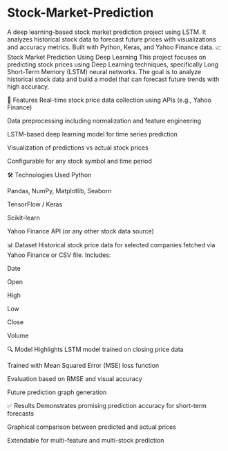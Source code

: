 # Stock-Market-Prediction
A deep learning-based stock market prediction project using LSTM. It analyzes historical stock data to forecast future prices with visualizations and accuracy metrics. Built with Python, Keras, and Yahoo Finance data.
📈 Stock Market Prediction Using Deep Learning
This project focuses on predicting stock prices using Deep Learning techniques, specifically Long Short-Term Memory (LSTM) neural networks. The goal is to analyze historical stock data and build a model that can forecast future trends with high accuracy.

🚀 Features
Real-time stock price data collection using APIs (e.g., Yahoo Finance)

Data preprocessing including normalization and feature engineering

LSTM-based deep learning model for time series prediction

Visualization of predictions vs actual stock prices

Configurable for any stock symbol and time period

🛠️ Technologies Used
Python

Pandas, NumPy, Matplotlib, Seaborn

TensorFlow / Keras

Scikit-learn

Yahoo Finance API (or any other stock data source)

📊 Dataset
Historical stock price data for selected companies fetched via Yahoo Finance or CSV file. Includes:

Date

Open

High

Low

Close

Volume

🔍 Model Highlights
LSTM model trained on closing price data

Trained with Mean Squared Error (MSE) loss function

Evaluation based on RMSE and visual accuracy

Future prediction graph generation

✅ Results
Demonstrates promising prediction accuracy for short-term forecasts

Graphical comparison between predicted and actual prices

Extendable for multi-feature and multi-stock prediction
